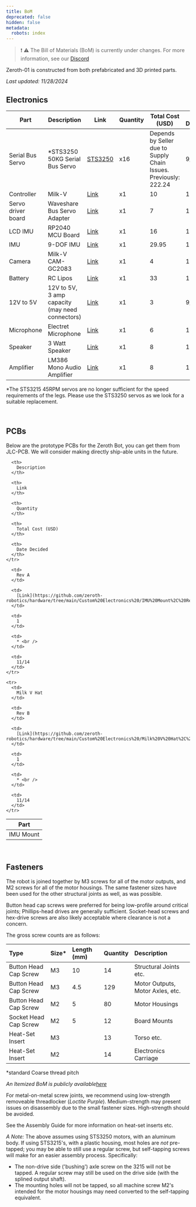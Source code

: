 ```yaml
---
title: BoM
deprecated: false
hidden: false
metadata:
  robots: index
---
```

> ❗️ ⚠️ The Bill of Materials (BoM) is currently under changes. For more information, see our [Discord](\[https://discord.gg/G6KP76uha5]\(https://discord.gg/G6KP76uha5\))

Zeroth-01 is constructed from both prefabricated and 3D printed parts.

*Last updated: 11/28/2024*

## Electronics

| Part               | Description                                     | Link                                                                                                                                                                   | Quantity | Total Cost (USD)                                                 | Date Decided |
| ------------------ | ----------------------------------------------- | ---------------------------------------------------------------------------------------------------------------------------------------------------------------------- | -------- | ---------------------------------------------------------------- | ------------ |
| Serial Bus Servo   | \*STS3250 50KG Serial Bus Servo                 | [STS3250](https://www.aliexpress.us/item/3256806337383027.html?gatewayAdapt=glo2usa4itemAdapt)                                                                         | x16      | Depends by Seller due to Supply Chain Issues. Previously: 222.24 | 9/10         |
| Controller         | Milk-V                                          | [Link](https://milkv.io/duo-s)                                                                                                                                         | x1       | 10                                                               | 11/14        |
| Servo driver board | Waveshare Bus Servo Adapter                     | [Link](https://www.waveshare.com/bus-servo-adapter-a.htm)                                                                                                              | x1       | 7                                                                | 10/05        |
| LCD IMU            | RP2040 MCU Board                                | [Link](https://www.waveshare.com/rp2040-lcd-1.28.htm)                                                                                                                  | x1       | 16                                                               | 10/03        |
| IMU                | 9-DOF IMU                                       | [Link](https://www.adafruit.com/product/4646)                                                                                                                          | x1       | 29.95                                                            | 11/14        |
| Camera             | Milk-V CAM-GC2083                               | [Link](https://arace.tech/products/milk-v-cam-gc2083)                                                                                                                  | x1       | 4                                                                | 10/05        |
| Battery            | RC Lipos                                        | [Link](https://www.amazon.com/KBT-1200mAh-Rechargeable-Replacement-Compatible/dp/B0C23Y3VZK?source=ps-sl-shoppingads-lpcontext\&ref_=fplfs\&smid=A3FKMD6P089KQA\&th=1) | x1       | 33                                                               | 11/14        |
| 12V to 5V          | 12V to 5V, 3 amp capacity (may need connectors) | [Link](https://www.digikey.com/en/products/detail/dfrobot/DFR0571/9559261)                                                                                             | x1       | 3                                                                | 9/24         |
| Microphone         | Electret Microphone                             | [Link](https://www.amazon.com/Ferwooh-Electret-Microphone-Amplifier-Adjustable/dp/B0D17R3L7K/)                                                                         | x1       | 6                                                                | 11/01        |
| Speaker            | 3 Watt Speaker                                  | [Link](https://www.amazon.com/CQRobot-JST-PH2-0-Interface-Electronic-Projects/dp/B0822Z4LPH/)                                                                          | x1       | 8                                                                | 11/14        |
| Amplifier          | LM386 Mono Audio Amplifier                      | [Link](https://www.amazon.com/HiLetgo-LM386-Audio-Amplifier-Module/dp/B00LNACGTY/)                                                                                     | x1       | 8                                                                | 11/01        |

\*The STS3215 45RPM servos are no longer sufficient for the speed requirements of the legs. Please use the STS3250 servos as we look for a suitable replacement.

<br />

## PCBs

Below are the prototype PCBs for the Zeroth Bot, you can get them from JLC-PCB. We will consider making directly ship-able units in the future.

<Table align={["left","left","left","left","left","left"]}>
  <thead>
    <tr>
      <th>
        Part
      </th>

      <th>
        Description
      </th>

      <th>
        Link
      </th>

      <th>
        Quantity
      </th>

      <th>
        Total Cost (USD)
      </th>

      <th>
        Date Decided
      </th>
    </tr>
  </thead>

  <tbody>
    <tr>
      <td>
        IMU Mount
      </td>

      <td>
        Rev A
      </td>

      <td>
        [Link](https://github.com/zeroth-robotics/hardware/tree/main/Custom%20Electronics%20/IMU%20Mount%2C%20Rev%20A)
      </td>

      <td>
        1
      </td>

      <td>
        * <br />
      </td>

      <td>
        11/14
      </td>
    </tr>

    <tr>
      <td>
        Milk V Hat
      </td>

      <td>
        Rev B
      </td>

      <td>
        [Link](https://github.com/zeroth-robotics/hardware/tree/main/Custom%20Electronics%20/Milk%20V%20Hat%2C%20Rev%20B)
      </td>

      <td>
        1
      </td>

      <td>
        * <br />
      </td>

      <td>
        11/14
      </td>
    </tr>
  </tbody>
</Table>

<br />

## Fasteners

The robot is joined together by M3 screws for all of the motor outputs, and M2 screws for all of the motor housings. The same fastener sizes have been used for the other structural joints as well, as was possible.

Button head cap screws were preferred for being low-profile around critical joints; Phillips-head drives are generally sufficient. Socket-head screws and hex-drive screws are also likely acceptable where clearance is not a concern.

The gross screw counts are as follows:

| Type                  | Size\* | Length (mm) | Quantity | Description                      |
| :-------------------- | :----- | :---------- | :------- | :------------------------------- |
| Button Head Cap Screw | M3     | 10          | 14       | Structural Joints etc.           |
| Button Head Cap Screw | M3     | 4.5         | 129      | Motor Outputs, Motor Axles, etc. |
| Button Head Cap Screw | M2     | 5           | 80       | Motor Housings                   |
| Socket Head Cap Screw | M2     | 5           | 12       | Board Mounts                     |
| Heat-Set Insert       | M3     |             | 13       | Torso etc.                       |
| Heat-Set Insert       | M2     |             | 14       | Electronics Carriage             |

\*standard Coarse thread pitch

*An Itemized BoM is publicly available[here](https://docs.google.com/spreadsheets/d/1CmScSyjjHeuxxL0QmV3nXdUUqKY3HEEfBCJPlzzbGro/edit?gid=500144392#gid=500144392)*

For metal-on-metal screw joints, we recommend using low-strength removeable threadlocker (*Loctite Purple*). Medium-strength may present issues on disassembly due to the small fastener sizes. High-strength should be avoided.

See the Assembly Guide for more information on heat-set inserts etc.

*A Note:* The above assumes using STS3250 motors, with an aluminum body. If using STS3215's, with a plastic housing, most holes are *not* pre-tapped; you may be able to still use a regular screw, but self-tapping screws will make for an easier assembly process. Specifically:

* The non-drive side ('bushing') axle screw on the 3215 will not be tapped. A regular screw may still be used on the drive side (with the splined output shaft).
* The mounting holes will not be tapped, so all machine screw M2's intended for the motor housings may need converted to the self-tapping equivalent.